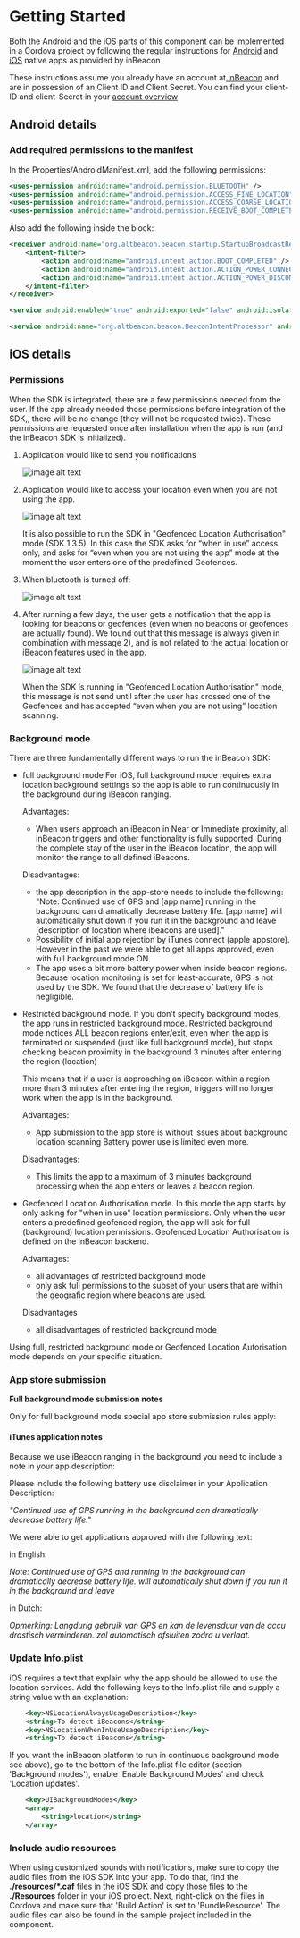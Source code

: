 
# Getting Started

Both the Android and the iOS parts of this component can be implemented in a Cordova project by following the regular instructions for [Android](https://github.com/inbeacon/InbeaconSdk-android) and [iOS](https://github.com/inbeacon/InbeaconSdk-IOS) native apps as provided by inBeacon

These instructions assume you already have an account at[ inBeacon](https://inbeacon.nl/) and are in possession of an Client ID and Client Secret. You can find your client-ID and client-Secret in your [account overview](https://console.inbeacon.nl/account) 

## Android details

### Add required permissions to the manifest

In the Properties/AndroidManifest.xml, add the following permissions:

```xml
<uses-permission android:name="android.permission.BLUETOOTH" /> 
<uses-permission android:name="android.permission.ACCESS_FINE_LOCATION" /> 
<uses-permission android:name="android.permission.ACCESS_COARSE_LOCATION" /> 
<uses-permission android:name="android.permission.RECEIVE_BOOT_COMPLETED"/>
```
Also add the following inside the <application></application> block:

```xml
<receiver android:name="org.altbeacon.beacon.startup.StartupBroadcastReceiver">
	<intent-filter>
		<action android:name="android.intent.action.BOOT_COMPLETED" />
		<action android:name="android.intent.action.ACTION_POWER_CONNECTED" />
		<action android:name="android.intent.action.ACTION_POWER_DISCONNECTED" />
	</intent-filter>
</receiver>

<service android:enabled="true" android:exported="false" android:isolatedProcess="false" android:label="beacon" android:name="org.altbeacon.beacon.service.BeaconService" />

<service android:name="org.altbeacon.beacon.BeaconIntentProcessor" android:enabled="true" android:exported="false" />
```

## iOS details

### Permissions 

When the SDK is integrated, there are a few permissions needed from the user. If the app already needed those permissions before integration of the SDK,, there will be no change (they will not be requested twice). These permissions are requested once after installation when the app is run (and the inBeacon SDK is initialized). 

1. Application would like to send you notifications

	![image alt text](image_1.png)

2. Application would like to access your location even when you are not using the app. 

	![image alt text](image_2.png)
	
	It is also possible to run the SDK in "Geofenced Location Authorisation" mode (SDK 1.3.5). In this case the SDK asks for “when in use” access only, and asks for “even when you are not using the app” mode at the moment the user enters one of the predefined Geofences. 

3. When bluetooth is turned off:

	![image alt text](image_3.png)

4. After running a few days, the user gets a notification that the app is looking for beacons or geofences (even when no beacons or geofences are actually found). We found out that this message is always given in combination with message 2), and is not related to the actual location or iBeacon features used in the app.

	![image alt text](image_4.png)

	When the SDK is running in  "Geofenced Location Authorisation" mode, this message is not send until after the user has crossed one of the Geofences and has accepted “even when you are not using” location scanning.

### Background mode	

There are three fundamentally different ways to run the inBeacon SDK:

* full background mode
	For iOS, full background mode requires extra location background settings so the app is able to run continuously  in the background during iBeacon ranging. 

	Advantages:
	* When users approach an iBeacon in Near or Immediate proximity, all inBeacon triggers and other functionality is fully supported. During the complete stay of the user in the iBeacon location, the app will monitor the range to all defined iBeacons. 

	Disadvantages:
	
	* the app description in the app-store needs to include the following: "Note: Continued use of GPS and [app name] running in the background can dramatically decrease battery life. [app name] will automatically shut down if you run it in the background and leave [description of location where ibeacons are used]."
	* Possibility of initial app rejection by iTunes connect (apple appstore). However in the past we were able to get all apps approved, even with full background mode ON.
	* The app uses a bit more battery power when inside beacon regions. Because location monitoring is set for least-accurate, GPS is not used by the SDK. We found that the decrease of battery life is negligible.

* Restricted background mode. 
	If you don’t specify background modes, the app runs in restricted background mode. Restricted background mode notices ALL beacon regions enter/exit, even when the app is terminated or suspended (just like full background mode), but stops checking beacon proximity in the background 3 minutes after entering the region (location) 

	This means that if a user is approaching an iBeacon within a region more than 3 minutes after entering the region, triggers will no longer work when the app is in the background. 


	Advantages:
	
	* App submission to the app store is without issues about background location scanning
Battery power use is limited even more.

	Disadvantages:
	
	* This limits the app to a maximum of 3 minutes background processing when the app enters or leaves a beacon region. 

	
* Geofenced Location Authorisation mode. In this mode the app starts by only asking for "when in use" location permissions. Only when the user enters a predefined geofenced region, the app will ask for full (background) location permissions. Geofenced Location Authorisation is defined on the inBeacon backend. 

	Advantages:

	* all advantages of restricted background mode
	* only ask full permissions to the subset of your users that are within the geografic region where beacons are used.

	Disadvantages
	* all disadvantages of restricted background mode



Using full, restricted background mode or Geofenced Location Autorisation mode depends on your specific situation.

### App store submission

**Full background mode submission notes**

Only for full background mode special app store submission rules apply:

#### iTunes application notes

Because we use iBeacon ranging in the background  you need to include a note in your app description:

Please include the following battery use disclaimer in your Application Description:

*"Continued use of GPS running in the background can dramatically decrease battery life."*

We were able to get applications approved with the following text:

in English:

*Note: Continued use of GPS and <app name> running in the background can dramatically decrease battery life. <app name> will automatically shut down if you run it in the background and leave <description of location where ibeacons are used>*

in Dutch:

*Opmerking: Langdurig gebruik van GPS en <app naam> kan de levensduur van de accu drastisch verminderen. <app naam> zal automatisch afsluiten zodra u <omschrijving van de locatie waar de ibeacons worden gebruikt> verlaat.*

### Update Info.plist

iOS requires a text that explain why the app should be allowed to use the location services. Add the following keys to the Info.plist file and supply a string value with an explanation:

```xml
	<key>NSLocationAlwaysUsageDescription</key>
	<string>To detect iBeacons</string>
	<key>NSLocationWhenInUseUsageDescription</key>
	<string>To detect iBeacons</string>
```

If you want the inBeacon platform to run in continuous background mode see above), go to the bottom of the Info.plist file editor (section 'Background modes'), enable 'Enable Background Modes' and check 'Location updates'.

```xml
	<key>UIBackgroundModes</key>
	<array>
		<string>location</string>
	</array>
```

### Include audio resources

When using customized sounds with notifications, make sure to copy the audio files from the iOS SDK into your app. To do that, find the **./resources/*.caf** files in the iOS SDK and copy those files to the **./Resources** folder in your iOS project. Next, right-click on the files in Cordova and make sure that 'Build Action' is set to 'BundleResource'. The audio files can also be found in the sample project included in the component.

